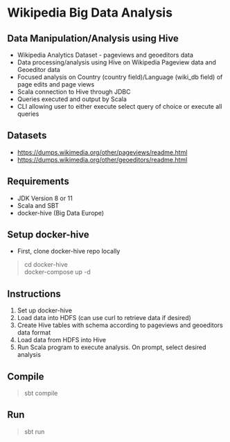 # Wikipedia Big Data Analysis
## Data Manipulation/Analysis using Hive
- Wikipedia Analytics Dataset - pageviews and geoeditors data
- Data processing/analysis using Hive on Wikipedia Pageview data and Geoeditor data
- Focused analysis on Country (country field)/Language (wiki_db field) of page edits and page views
- Scala connection to Hive through JDBC
- Queries executed and output by Scala
- CLI allowing user to either execute select query of choice or execute all queries

## Datasets
- https://dumps.wikimedia.org/other/pageviews/readme.html
- https://dumps.wikimedia.org/other/geoeditors/readme.html

## Requirements
- JDK Version 8 or 11
- Scala and SBT
- docker-hive (Big Data Europe)

## Setup docker-hive
- First, clone docker-hive repo locally
>cd docker-hive \
>docker-compose up -d

## Instructions
1. Set up docker-hive
2. Load data into HDFS (can use curl to retrieve data if desired)
3. Create Hive tables with schema according to pageviews and geoeditors data format
4. Load data from HDFS into Hive
5. Run Scala program to execute analysis. On prompt, select desired analysis

## Compile
>sbt compile

## Run
>sbt run
